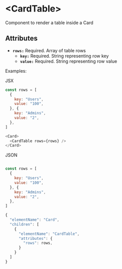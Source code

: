 # &lt;CardTable&gt;

Component to render a table inside a Card

## Attributes

* **`rows:`** Required. Array of table rows
  * **`key:`** Required. String representing row key
  * **`value:`** Required. String representing row value

Examples:

JSX
```js
const rows = [
  {
    key: "Users",
    value: "100",
  }, {
    key: "Admins",
    value: "2",
  },
]

<Card>
  <CardTable rows={rows} />
</Card>
```

JSON
```js

const rows = [
  {
    key: "Users",
    value: "100",
  }, {
    key: "Admins",
    value: "2",
  },
]

{
  "elementName": "Card",
  "children": [
    {
      "elementName": "CardTable",
      "attributes": {
        "rows": rows,
      }
    }
  ]
}
```
